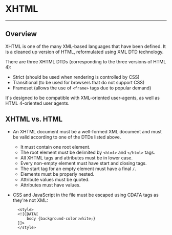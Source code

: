 # XHTML

---

## Overview

XHTML is one of the many XML-based languages that have been defined. It is a cleaned up version of HTML, reformulated using XML DTD technology.

There are three XHTML DTDs (corresponding to the three versions of HTML 4):

* Strict (should be used when rendering is controlled by CSS)
* Transitional (to be used for browsers that do not support CSS)
* Frameset (allows the use of `<frame>` tags due to popular demand)

It's designed to be compatible with XML-oriented user-agents, as well as HTML 4-oriented user agents.

## XHTML vs. HTML

* An XHTML document must be a well-formed XML document and must be valid according to one of the DTDs listed above.
	* It must contain one root element.
	* The root element must be delimited by `<html>` and `</html>` tags.
	* All XHTML tags and attributes must be in lower case.
	* Every non-empty element must have start and closing tags.
	* The start tag for an empty element must have a final `/`.
	* Elements must be properly nested.
	* Attribute values must be quoted.
	* Attributes must have values.
* CSS and JavaScript in the file must be escaped using CDATA tags as they're not XML:

		<style>
		<![CDATA[
			body {background-color:white;}
		]]>
		</style>